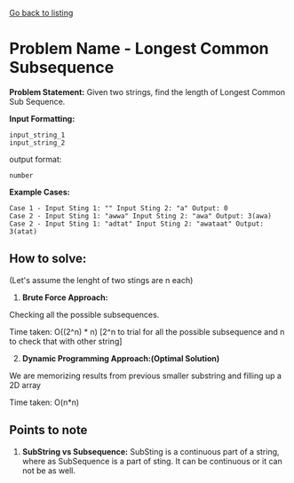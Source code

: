 [Go back to listing](../README.MD)

# Problem Name - Longest Common Subsequence

**Problem Statement:** Given two strings, find the length of Longest Common Sub Sequence. 

**Input Formatting:** 

```
input_string_1
input_string_2
```

output format:

```
number 
```

**Example Cases:**

    Case 1 - Input Sting 1: "" Input Sting 2: "a" Output: 0
    Case 2 - Input Sting 1: "awwa" Input Sting 2: "awa" Output: 3(awa)
    Case 2 - Input Sting 1: "adtat" Input Sting 2: "awataat" Output: 3(atat)

## How to solve:

(Let's assume the lenght of two stings are n each)

1. **Brute Force Approach:**

Checking all the possible subsequences. 

Time taken: O((2^n) * n) [2^n to trial for all the possible subsequence and n to check that with other string]

2. **Dynamic Programming Approach:(Optimal Solution)**

We are memorizing results from previous smaller substring and filling up a 2D array

Time taken: O(n*n) 

## Points to note

1. **SubString vs Subsequence:** SubSting is a continuous part of a string, where as SubSequence is a part of sting. It can be continuous or it can not be as well.  